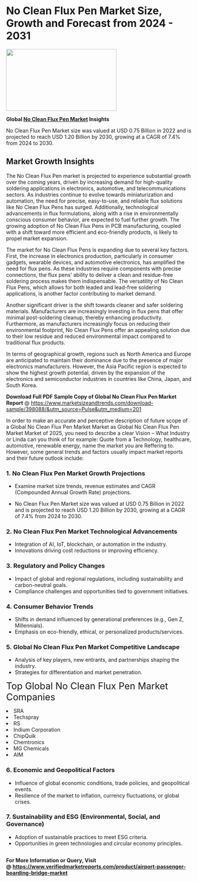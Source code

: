 <H1>No Clean Flux Pen Market Size, Growth and Forecast from 2024 - 2031</H1><img class="aligncenter size-medium wp-image-584254" src="https://thirdeyenews.in/wp-content/uploads/2024/09/Global-Market-Research-300x168.jpeg" alt="" width="300" height="168" /><p><strong>Global&nbsp;<a href="https://www.marketsizeandtrends.com/download-sample/398088/&amp;utm_source=Pulse&amp;utm_medium=201">No Clean Flux Pen Market</a> Insights</strong></p><p>No Clean Flux Pen Market size was valued at USD 0.75 Billion in 2022 and is projected to reach USD 1.20 Billion by 2030, growing at a CAGR of 7.4% from 2024 to 2030.</p><p><h2>Market Growth Insights</h2> <p>The No Clean Flux Pen market is projected to experience substantial growth over the coming years, driven by increasing demand for high-quality soldering applications in electronics, automotive, and telecommunications sectors. As industries continue to evolve towards miniaturization and automation, the need for precise, easy-to-use, and reliable flux solutions like No Clean Flux Pens has surged. Additionally, technological advancements in flux formulations, along with a rise in environmentally conscious consumer behavior, are expected to fuel further growth. The growing adoption of No Clean Flux Pens in PCB manufacturing, coupled with a shift toward more efficient and eco-friendly products, is likely to propel market expansion.</p> <p></p> <p>The market for No Clean Flux Pens is expanding due to several key factors. First, the increase in electronics production, particularly in consumer gadgets, wearable devices, and automotive electronics, has amplified the need for flux pens. As these industries require components with precise connections, the flux pens' ability to deliver a clean and residue-free soldering process makes them indispensable. The versatility of No Clean Flux Pens, which allows for both leaded and lead-free soldering applications, is another factor contributing to market demand.</p> <p>Another significant driver is the shift towards cleaner and safer soldering materials. Manufacturers are increasingly investing in flux pens that offer minimal post-soldering cleanup, thereby enhancing productivity. Furthermore, as manufacturers increasingly focus on reducing their environmental footprint, No Clean Flux Pens offer an appealing solution due to their low residue and reduced environmental impact compared to traditional flux products.</p> <p>In terms of geographical growth, regions such as North America and Europe are anticipated to maintain their dominance due to the presence of major electronics manufacturers. However, the Asia Pacific region is expected to show the highest growth potential, driven by the expansion of the electronics and semiconductor industries in countries like China, Japan, and South Korea.</p> <p></p><p><span class=""><strong>Download Full PDF Sample Copy of Global No Clean Flux Pen Market Report</strong> @ <a href="https://www.marketsizeandtrends.com/download-sample/398088/&amp;utm_source=Pulse&amp;utm_medium=201" target="_blank">https://www.marketsizeandtrends.com/download-sample/398088/&amp;utm_source=Pulse&amp;utm_medium=201</a></span></p><p>In order to make an accurate and perceptive description of future scope of a Global&nbsp;No Clean Flux Pen Market Market as Global&nbsp;No Clean Flux Pen Market Market of 2025, you need to describe a clear Vision &ndash; What Industry or Linda can you think of for example: Quote from a Technology, healthcare, automotive, renewable energy, name the market you are Reffering to. However, some general trends and factors usually impact market reports and their future outlook include:</p><h3>1.&nbsp;<strong>No Clean Flux Pen Market Growth Projections</strong></h3><ul><li>Examine market size trends, revenue estimates and CAGR (Compounded Annual Growth Rate) projections.</li><li><p>No Clean Flux Pen Market size was valued at USD 0.75 Billion in 2022 and is projected to reach USD 1.20 Billion by 2030, growing at a CAGR of 7.4% from 2024 to 2030.</p></li></ul><h3>2.&nbsp;<strong>No Clean Flux Pen Market Technological Advancements</strong></h3><ul><li>Integration of AI, IoT, blockchain, or automation in the industry.</li><li>Innovations driving cost reductions or improving efficiency.</li></ul><h3>3.&nbsp;<strong>Regulatory and Policy Changes</strong></h3><ul><li>Impact of global and regional regulations, including sustainability and carbon-neutral goals.</li><li>Compliance challenges and opportunities tied to government initiatives.</li></ul><h3>4.&nbsp;<strong>Consumer Behavior Trends</strong></h3><ul><li>Shifts in demand influenced by generational preferences (e.g., Gen Z, Millennials).</li><li>Emphasis on eco-friendly, ethical, or personalized products/services.</li></ul><h3>5.&nbsp;<strong>Global No Clean Flux Pen Market Competitive Landscape</strong></h3><ul><li>Analysis of key players, new entrants, and partnerships shaping the industry.</li><li>Strategies for differentiation and market penetration.</li></ul><p data-pm-slice="1 1 []"><span style="color: inherit; font-family: inherit; font-size: 25px;">Top Global No Clean Flux Pen Market Companies</span></p><div class="" data-test-id=""><p><li>SRA</li><li> Techspray</li><li> RS</li><li> Indium Corporation</li><li> ChipQuik</li><li> Chemtronics</li><li> MG Chemicals</li><li> AIM</li></p></div><h3>6.&nbsp;<strong>Economic and Geopolitical Factors</strong></h3><ul><li>Influence of global economic conditions, trade policies, and geopolitical events.</li><li>Resilience of the market to inflation, currency fluctuations, or global crises.</li></ul><h3>7.&nbsp;<strong>Sustainability and ESG (Environmental, Social, and Governance)</strong></h3><ul><li>Adoption of sustainable practices to meet ESG criteria.</li><li>Opportunities in green technologies and circular economy principles.</li></ul><h2><strong style="font-size: 14px;">For More Information or Query, Visit @&nbsp;</strong><a style="background-color: #ffffff; font-size: 14px;" href="https://www.marketsizeandtrends.com/report/no-clean-flux-pen-market/" target="_blank">https://www.verifiedmarketreports.com/product/airport-passenger-boarding-bridge-market</a></h2>